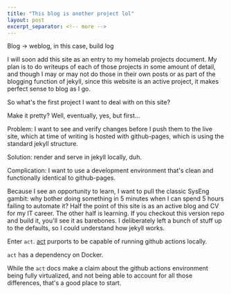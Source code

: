 ```yaml
---
title: "This blog is another project lol"
layout: post
excerpt_separator: <!-- more -->
---
```


Blog -> weblog, in this case, build log

I will soon add this site as an entry to my homelab projects document. My plan
is to do writeups of each of those projects in some amount of detail, and
though I may or may not do those in their own posts or as part of the blogging
function of jekyll, since this website is an active project, it makes perfect
sense to blog as I go.

<!-- more -->

So what's the first project I want to deal with on this site?

Make it pretty? Well, eventually, yes, but first...

Problem: I want to see and verify changes before I push them to the live site,
which at time of writing is hosted with github-pages, which is using the
standard jekyll structure.

Solution: render and serve in jekyll locally, duh.

Complication: I want to use a development environment that's clean and
functionally identical to github-pages.

Because I see an opportunity to learn, I want to pull the classic SysEng
gambit: why bother doing something in 5 minutes when I can spend 5 hours
failing to automate it? Half the point of this site is as an active blog and CV
for my IT career. The other half is learning. If you checkout this version repo
and build it, you'll see it as barebones. I deliberately left a bunch of stuff
up to the defaults, so I could understand how jekyll works.

Enter ``act``. [act][gh/nektos/act] purports to be capable of running github actions locally.

[gh/nektos/act]: https://github.com/nektos/act

``act`` has a dependency on Docker.

While the ``act`` docs make a claim about the github actions environment being
fully virtualized, and not being able to account for all those differences,
that's a good place to start.
